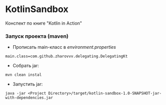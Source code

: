 # KotlinSandbox

Конспект по книге "Kotlin in Action"

### Запуск проекта (maven)

* Прописать main-класс в _environment.properties_
```
main.class=com.github.zharovvv.delegating.DelegatingKt
```
* Собрать jar:

```
mvn clean instal
```

* Запустить jar:

```
java -jar <Project Directory>/target/kotlin-sandbox-1.0-SNAPSHOT-jar-with-dependencies.jar
```
